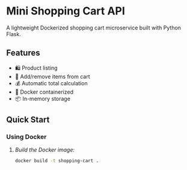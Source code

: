 # Mini Shopping Cart API

A lightweight Dockerized shopping cart microservice built with Python Flask.

## Features

- 🛍 Product listing
- 🛒 Add/remove items from cart
- 💰 Automatic total calculation
- 🐳 Docker containerized
- 📦 In-memory storage

## Quick Start

### Using Docker

1. *Build the Docker image:*
   ```bash
   docker build -t shopping-cart .
